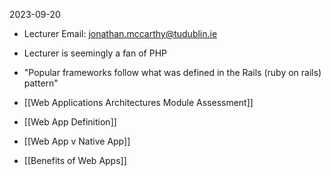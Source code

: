 2023-09-20

* Lecturer Email: jonathan.mccarthy@tudublin.ie

* Lecturer is seemingly a fan of PHP

* "Popular frameworks follow what was defined in the Rails (ruby on rails) pattern"

* [[Web Applications Architectures Module Assessment]]

* [[Web App Definition]]

* [[Web App v Native App]]

* [[Benefits of Web Apps]]